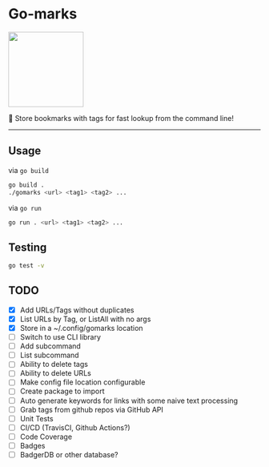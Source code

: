 # Go-marks

<img src=https://github.com/egonelbre/gophers/blob/master/vector/fairy-tale/witch-learning.svg height=150 width=150> 

📖 Store bookmarks with tags for fast lookup from the command line!

----

## Usage

via `go build`
```bash
go build .
./gomarks <url> <tag1> <tag2> ...
```

via `go run`
```bash
go run . <url> <tag1> <tag2> ...
```

## Testing

```bash
go test -v
```

## TODO
- [x] Add URLs/Tags without duplicates
- [x] List URLs by Tag, or ListAll with no args
- [x] Store in a ~/.config/gomarks location
- [ ] Switch to use CLI library
- [ ] Add subcommand
- [ ] List subcommand
- [ ] Ability to delete tags
- [ ] Ability to delete URLs
- [ ] Make config file location configurable
- [ ] Create package to import
- [ ] Auto generate keywords for links with some naive text processing
- [ ] Grab tags from github repos via GitHub API
- [ ] Unit Tests
- [ ] CI/CD (TravisCI, Github Actions?)
- [ ] Code Coverage
- [ ] Badges
- [ ] BadgerDB or other database?
